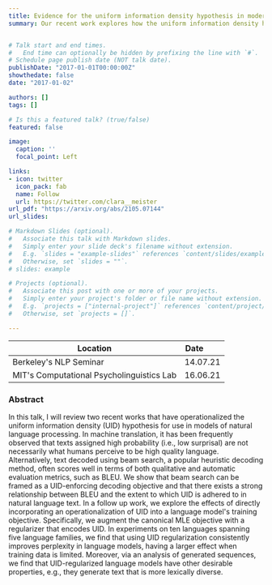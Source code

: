 ```yaml
---
title: Evidence for the uniform information density hypothesis in modern NLP models
summary: Our recent work explores how the uniform information density hypothesis can be operationalized for use in models of natural language processing.


# Talk start and end times.
#   End time can optionally be hidden by prefixing the line with `#`.
# Schedule page publish date (NOT talk date).
publishDate: "2017-01-01T00:00:00Z"
showthedate: false
date: "2017-01-02"

authors: []
tags: []

# Is this a featured talk? (true/false)
featured: false

image:
  caption: ''
  focal_point: Left

links:
- icon: twitter
  icon_pack: fab
  name: Follow
  url: https://twitter.com/clara__meister
url_pdf: "https://arxiv.org/abs/2105.07144"
url_slides: 

# Markdown Slides (optional).
#   Associate this talk with Markdown slides.
#   Simply enter your slide deck's filename without extension.
#   E.g. `slides = "example-slides"` references `content/slides/example-slides.md`.
#   Otherwise, set `slides = ""`.
# slides: example

# Projects (optional).
#   Associate this post with one or more of your projects.
#   Simply enter your project's folder or file name without extension.
#   E.g. `projects = ["internal-project"]` references `content/project/deep-learning/index.md`.
#   Otherwise, set `projects = []`.

---
```

<table class="table">
  <head>
    <base target="_blank">
  </head>
  <thead>
    <tr>
      <th scope="col" style='white-space:nowrap'>Location</th>
      <th scope="col" style='white-space:nowrap'>Date&emsp;&emsp;</th>
    </tr>
  </thead>
  <tbody>
    <tr>
      <td>Berkeley's NLP Seminar</td>
      <td>14.07.21</td>
    </tr>
    <tr>
      <td>MIT's Computational Psycholinguistics Lab</td>
      <td>16.06.21</td>
    </tr>
  </tbody>
</table>

### Abstract  
In this talk, I will review two recent works that have operationalized the uniform information density (UID) hypothesis for use in models of natural language processing. In machine translation, it has been frequently observed that texts assigned high probability (i.e., low surprisal) are not necessarily what humans perceive to be high quality language. Alternatively, text decoded using beam search, a popular heuristic decoding method, often scores well in terms of both qualitative and automatic evaluation metrics, such as BLEU. We show that beam search can be framed as a UID-enforcing decoding objective and that there exists a strong relationship between BLEU and the extent to which UID is adhered to in natural language text. 
In a follow up work, we explore the effects of directly incorporating an operationalization of UID into a language model's training objective. Specifically, we augment the canonical MLE objective with a regularizer that encodes UID. In experiments on ten languages spanning five language families, we find that using UID regularization consistently improves perplexity in language models, having a larger effect when training data is limited. Moreover, via an analysis of generated sequences, we find that UID-regularized language models have other desirable properties, e.g., they generate text that is more lexically diverse.

